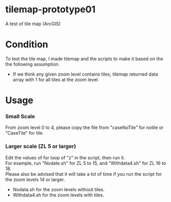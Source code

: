 # tilemap-prototype01
A test of tile map (ArcGIS)

# Condition
To test the tile map, I made tilemap and the scripts to make it based on the the following assumption.

* If we think any given zoom level contains tiles, tilemap returned data array with 1 for all tiles at the zoom level.





# Usage
### Small Scale
From zoom level 0 to 4, please copy the file from "caseNoTile" for notile or "CaseTile" for tile.

### Larger scale (ZL 5 or larger)

Edit the values of for loop of "z" in the script, then run it.   
For example, run "Nodate.sh" for ZL 5 to 15, and "Withdata4.sh" for ZL 16 to 18.  
Please also be advised that it will take a lot of time if you run the script for the zoom levels 14 or larger.

* Nodata.sh for the zoom levels without tiles. 
* Withdata4.sh for the zoom levels with tiles.



